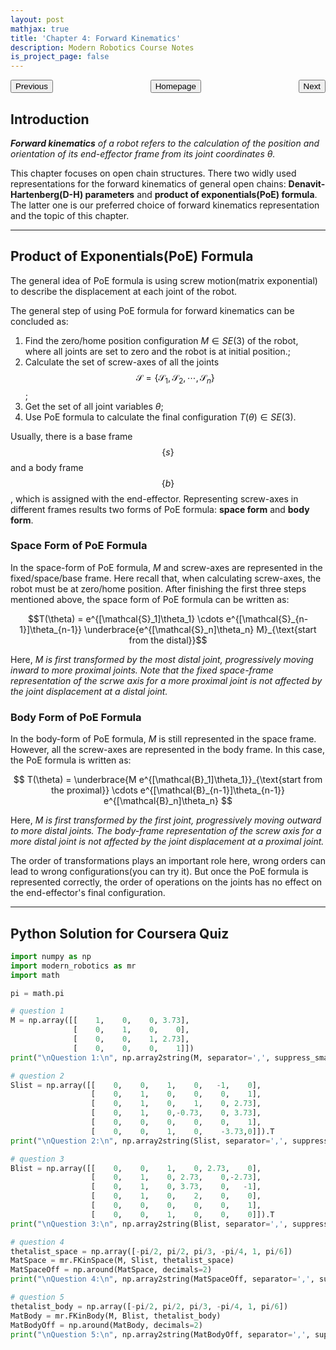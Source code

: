 ```yaml
---
layout: post
mathjax: true
title: 'Chapter 4: Forward Kinematics'
description: Modern Robotics Course Notes
is_project_page: false
---
```


<p style="text-align:center;">
<button type="button" onclick="window.location.href='index.html';">Homepage</button>
<span style="float:left;"><button type="button" onclick="window.location.href='ch3.html';">Previous</button></span>
<span style="float:right;"><button type="button" onclick="window.location.href='ch5.html';">Next</button></span>
</p>

## Introduction

***Forward kinematics** of a robot refers to the calculation of the position and orientation of its end-effector frame from its joint coordinates $\theta$.*

This chapter focuses on open chain structures. There two widly used representations for the forward kinematics of general open chains: **Denavit-Hartenberg(D-H) parameters** and **product of exponentials(PoE) formula**. The latter one is our preferred choice of forward kinematics representation and the topic of this chapter.

***

## Product of Exponentials(PoE) Formula

The general idea of PoE formula is using screw motion(matrix exponential) to describe the displacement at each joint of the robot. 

The general step of using PoE formula for forward kinematics can be concluded as:
1. Find the zero/home position configuration $M \in SE(3)$ of the robot, where all joints are set to zero and the robot is at initial position.;
2. Calculate the set of screw-axes of all the joints $$\mathcal{S}= \{ \mathcal{S}_1, \mathcal{S}_2, \cdots , \mathcal{S}_n \}$$;
3. Get the set of all joint variables $\theta$;
4. Use PoE formula to calculate the final configuration $T(\theta) \in SE(3)$.

Usually, there is a base frame $$\{s\}$$ and a body frame $$\{b\}$$, which is assigned with the end-effector. Representing screw-axes in different frames results two forms of PoE formula: **space form** and **body form**.

### Space Form of PoE Formula

In the space-form of PoE formula, $M$ and screw-axes are represented in the fixed/space/base frame. Here recall that, when calculating screw-axes, the robot must be at zero/home position.
After finishing the first three steps mentioned above, the space form of PoE formula can be written as:

$$T(\theta) = e^{[\mathcal{S}_1]\theta_1} \cdots e^{[\mathcal{S}_{n-1}]\theta_{n-1}} \underbrace{e^{[\mathcal{S}_n]\theta_n} M}_{\text{start from the distal}}$$

Here, *$M$ is first transformed by the most distal joint, progressively moving inward to more proximal joints. Note that the fixed space-frame representation of the scrwe axis for a more proximal joint is not affected by the joint displacement at a distal joint.*

### Body Form of PoE Formula

In the body-form of PoE formula, $M$ is still represented in the space frame. However, all the screw-axes are represented in the body frame. In this case, the PoE formula is written as:

$$
T(\theta) = \underbrace{M e^{[\mathcal{B}_1]\theta_1}}_{\text{start from the proximal}} \cdots e^{[\mathcal{B}_{n-1}]\theta_{n-1}} e^{[\mathcal{B}_n]\theta_n}
$$

Here, *$M$ is first transformed by the first joint, progressively moving outward to more distal joints. The body-frame representation of the screw axis for a more distal joint is not affected by the joint displacement at a proximal joint.*

The order of transformations plays an important role here, wrong orders can lead to wrong configurations(you can try it). But once the PoE formula is represented correctly, the order of operations on the joints has no effect on the end-effector's final configuration.

***

## Python Solution for Coursera Quiz

```python
import numpy as np 
import modern_robotics as mr 
import math

pi = math.pi

# question 1
M = np.array([[    1,    0,    0, 3.73],
              [    0,    1,    0,    0],
              [    0,    0,    1, 2.73],
              [    0,    0,    0,    1]])
print("\nQuestion 1:\n", np.array2string(M, separator=',', suppress_small=True))

# question 2
Slist = np.array([[    0,    0,    1,    0,   -1,    0],
                  [    0,    1,    0,    0,    0,    1],
                  [    0,    1,    0,    1,    0, 2.73],
                  [    0,    1,    0,-0.73,    0, 3.73],
                  [    0,    0,    0,    0,    0,    1],
                  [    0,    0,    1,    0,    -3.73,0]]).T
print("\nQuestion 2:\n", np.array2string(Slist, separator=',', suppress_small=True))

# question 3
Blist = np.array([[    0,    0,    1,    0, 2.73,    0],
                  [    0,    1,    0, 2.73,    0,-2.73],
                  [    0,    1,    0, 3.73,    0,   -1],
                  [    0,    1,    0,    2,    0,    0],
                  [    0,    0,    0,    0,    0,    1],
                  [    0,    0,    1,    0,    0,    0]]).T
print("\nQuestion 3:\n", np.array2string(Blist, separator=',', suppress_small=True))

# question 4
thetalist_space = np.array([-pi/2, pi/2, pi/3, -pi/4, 1, pi/6])
MatSpace = mr.FKinSpace(M, Slist, thetalist_space) 
MatSpaceOff = np.around(MatSpace, decimals=2)
print("\nQuestion 4:\n", np.array2string(MatSpaceOff, separator=',', suppress_small=True))

# question 5
thetalist_body = np.array([-pi/2, pi/2, pi/3, -pi/4, 1, pi/6])
MatBody = mr.FKinBody(M, Blist, thetalist_body)
MatBodyOff = np.around(MatBody, decimals=2)
print("\nQuestion 5:\n", np.array2string(MatBodyOff, separator=',', suppress_small=True))
```